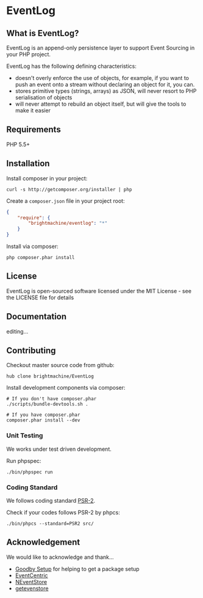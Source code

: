 # EventLog

<!--
[![Build Status](https://secure.travis-ci.org/brightmachine/eventlog.png?branch=master)](https://travis-ci.org/brightmachine/eventlog)
-->

## What is EventLog?

EventLog is an append-only persistence layer to support Event Sourcing in your PHP project.

EventLog has the following defining characteristics:

- doesn't overly enforce the use of objects, for example, if you want to push an event onto a stream without declaring an object for it, you can.
- stores primitive types (strings, arrays) as JSON, will never resort to PHP serialisation of objects
- will never attempt to rebuild an object itself, but will give the tools to make it easier

## Requirements

PHP 5.5+

## Installation

Install composer in your project:

```
curl -s http://getcomposer.org/installer | php
```

Create a `composer.json` file in your project root:

```json
{
    "require": {
        "brightmachine/eventlog": "*"
    }
}
```

Install via composer:

```
php composer.phar install
```

## License

EventLog is open-sourced software licensed under the MIT License - see the LICENSE file for details

## Documentation

editing...


## Contributing

Checkout master source code from github:

```
hub clone brightmachine/EventLog
```

Install development components via composer:

```
# If you don't have composer.phar
./scripts/bundle-devtools.sh .

# If you have composer.phar
composer.phar install --dev
```

### Unit Testing

We works under test driven development.

Run phpspec:

```
./bin/phpspec run
```
<!--
Run phpunit:

```
./bin/phpunit
```
-->

### Coding Standard

We follows coding standard [PSR-2][].

Check if your codes follows PSR-2 by phpcs:

```
./bin/phpcs --standard=PSR2 src/
```

## Acknowledgement

We would like to acknowledge and thank…

- [Goodby Setup](http://bit.ly/byesetup) for helping to get a package setup
- [EventCentric](https://github.com/event-centric/EventCentric.Core)
- [NEventStore](https://github.com/NEventStore/NEventStore)
- [getevenstore](https://github.com/eventstore/eventstore/wiki)

[PSR-2]: https://github.com/php-fig/fig-standards/blob/master/accepted/PSR-2-coding-style-guide.md